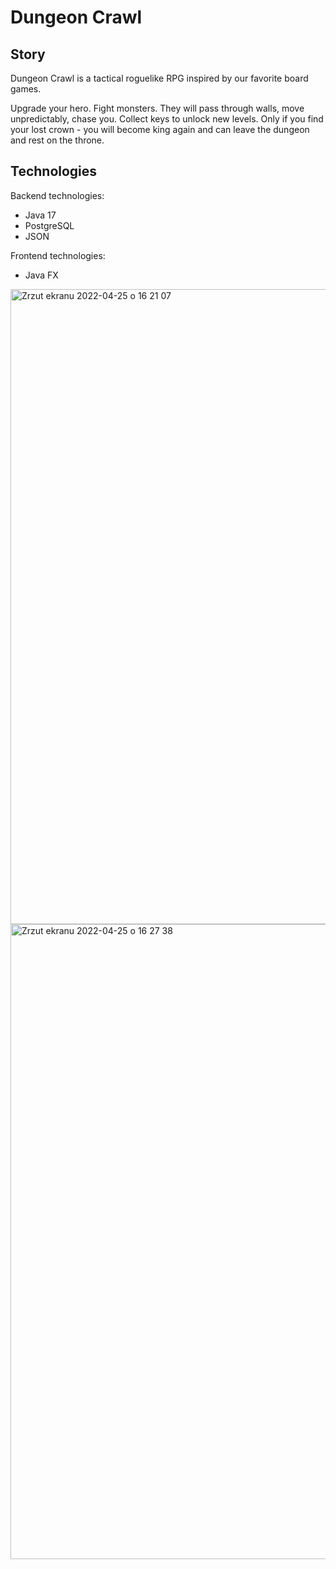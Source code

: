 # Dungeon Crawl

## Story

Dungeon Crawl is a tactical roguelike RPG inspired by our favorite board games. 

Upgrade your hero. Fight monsters. They will pass through walls, move unpredictably, chase you. 
Collect keys to unlock new levels. 
Only if you find your lost crown - you will become king again and can leave the dungeon and rest on the throne.

## Technologies

Backend technologies:

- Java 17
- PostgreSQL
- JSON

Frontend technologies:

- Java FX

<img width="1016" alt="Zrzut ekranu 2022-04-25 o 16 21 07" src="https://user-images.githubusercontent.com/89380134/165109402-987a79b3-9302-4382-9e6f-24496f57c2aa.png">
<img width="1016" alt="Zrzut ekranu 2022-04-25 o 16 27 38" src="https://user-images.githubusercontent.com/89380134/165109926-79985b65-8ff8-449d-9c4a-360ec9398296.png">
